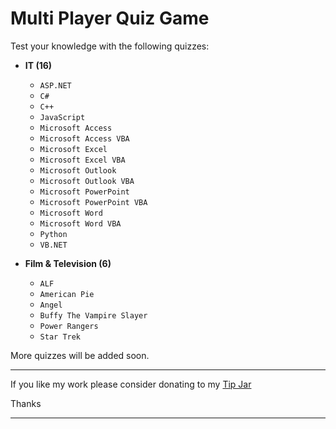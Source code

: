 # Multi Player Quiz Game

Test your knowledge with the following quizzes:

* **IT (16)**
  -  `ASP.NET`
  -  `C#`
  -  `C++`
  -  `JavaScript`
  -  `Microsoft Access`
  -  `Microsoft Access VBA`
  -  `Microsoft Excel`
  -  `Microsoft Excel VBA`
  -  `Microsoft Outlook`
  -  `Microsoft Outlook VBA`
  -  `Microsoft PowerPoint`
  -  `Microsoft PowerPoint VBA`
  -  `Microsoft Word`
  -  `Microsoft Word VBA`
  -  `Python`
  -  `VB.NET`

* **Film & Television (6)**
  -  `ALF`
  -  `American Pie`
  -  `Angel`
  -  `Buffy The Vampire Slayer`
  -  `Power Rangers`
  -  `Star Trek`

More quizzes will be added soon.

---

If you like my work please consider donating to my [Tip Jar](https://www.paypal.com/paypalme/KevinRobertson1975)

Thanks

---
